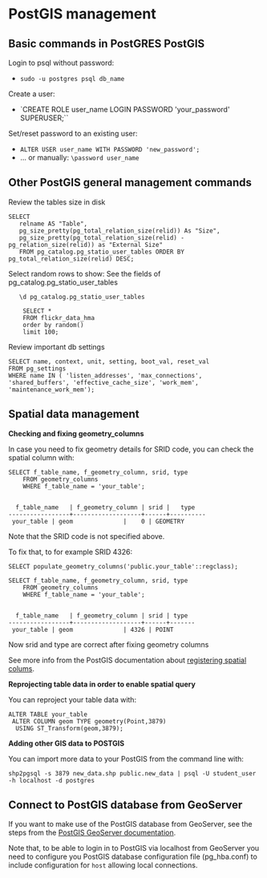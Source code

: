 # PostGIS management

## Basic commands in PostGRES PostGIS

Login to psql without password:
- `sudo -u postgres psql db_name`

Create a user:
- `CREATE ROLE user_name LOGIN PASSWORD 'your_password' SUPERUSER;``

Set/reset password to an existing user:
- `ALTER USER user_name WITH PASSWORD 'new_password';`
- ... or manually: `\password user_name`

## Other PostGIS general management commands
Review the tables size in disk
````
SELECT
   relname AS "Table",
   pg_size_pretty(pg_total_relation_size(relid)) As "Size",
   pg_size_pretty(pg_total_relation_size(relid) - pg_relation_size(relid)) as "External Size"
   FROM pg_catalog.pg_statio_user_tables ORDER BY pg_total_relation_size(relid) DESC;
````

Select random rows to show:
See the fields of pg_catalog.pg_statio_user_tables
````
   \d pg_catalog.pg_statio_user_tables
````

````
	SELECT *
	FROM flickr_data_hma
	order by random()
	limit 100;
````
Review important db settings
````
SELECT name, context, unit, setting, boot_val, reset_val
FROM pg_settings
WHERE name IN ( 'listen_addresses', 'max_connections', 'shared_buffers', 'effective_cache_size', 'work_mem', 'maintenance_work_mem');
````
## Spatial data management
**Checking and fixing geometry_columns**

In case you need to fix geometry details for SRID code, you can check the spatial column with:
```
SELECT f_table_name, f_geometry_column, srid, type
	FROM geometry_columns
	WHERE f_table_name = 'your_table';


  f_table_name   | f_geometry_column | srid |   type
-----------------+-------------------+------+----------
 your_table | geom              |    0 | GEOMETRY

```

Note that the SRID code is not specified above.

To fix that, to for example SRID 4326:
```
SELECT populate_geometry_columns('public.your_table'::regclass);

SELECT f_table_name, f_geometry_column, srid, type
	FROM geometry_columns
	WHERE f_table_name = 'your_table';


  f_table_name   | f_geometry_column | srid | type
-----------------+-------------------+------+-------
 your_table | geom              | 4326 | POINT
 ```
Now srid and type are correct after fixing geometry columns

See more info from the PostGIS documentation about [registering spatial colums](https://postgis.net/docs/using_postgis_dbmanagement.html#Manual_Register_Spatial_Column).

**Reprojecting table data in order to enable spatial query**

You can reproject your table data with:
```
ALTER TABLE your_table
 ALTER COLUMN geom TYPE geometry(Point,3879)
  USING ST_Transform(geom,3879);
```

**Adding other GIS data to POSTGIS**

You can import more data to your PostGIS from the command line with:
```
shp2pgsql -s 3879 new_data.shp public.new_data | psql -U student_user -h localhost -d postgres
```

## Connect to PostGIS database from GeoServer
If you want to make use of the PostGIS database from GeoServer, see the steps from the [PostGIS GeoServer documentation](https://docs.geoserver.org/stable/en/user/data/database/postgis.html).

Note that, to be able to login in to PostGIS via localhost from GeoServer you need to configure you PostGIS database configuration file (pg_hba.conf) to include configuration for `host` allowing local connections.

